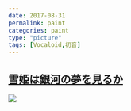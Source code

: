 ```yaml
---
date: 2017-08-31
permalink: paint
categories: paint
type: "picture"
tags: [Vocaloid,初音]
---
```


## [雪姫は銀河の夢を見るか](https://www.pixiv.net/member_illust.php?mode=medium&illust_id=64702589)
![](http://p2bh4l69u.bkt.clouddn.com/paint/64702589_p0.jpg)